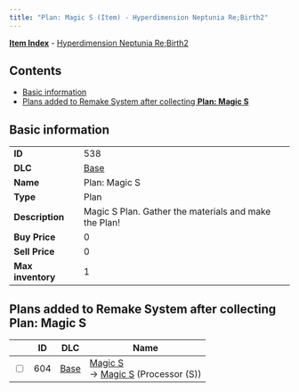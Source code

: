 ```yaml
---
title: "Plan: Magic S (Item) - Hyperdimension Neptunia Re;Birth2"
---
```


[**Item Index**](/neptunia/rb2/item/index.html) - [Hyperdimension Neptunia Re;Birth2](/neptunia/rb2)

## Contents

- [Basic information](#basic-information)
- [Plans added to Remake System after collecting **Plan: Magic S**](#plans-added-to-remake-system-after-collecting-plan-magic-s)

## Basic information

|   |   |
| -- | -- |
| **ID** | 538 |
| **DLC** | [Base](/neptunia/rb2/dlc/0-base.html) |
| **Name** | Plan: Magic S |
| **Type** | Plan |
| **Description** | Magic S Plan. Gather the materials and make the Plan! |
| **Buy Price** | 0 |
| **Sell Price** | 0 |
| **Max inventory** | 1 |

## Plans added to Remake System after collecting **Plan: Magic S**

|    | ID | DLC | Name |
| -- | -- | --- | ---- |
| <input type="checkbox" id="rb2-remake-0-604" class="trackbox" /> | 604 | [Base](/neptunia/rb2/dlc/0-base.html) | [Magic S](/neptunia/rb2/remake/0-604-magic-s.html)<br />→ [Magic S](/neptunia/rb2/item/0-3391-magic-s.html) (Processor (S)) |